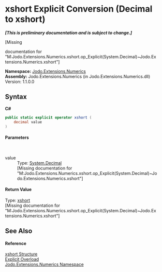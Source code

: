 # xshort&nbsp;Explicit Conversion (Decimal to xshort)
 _**\[This is preliminary documentation and is subject to change.\]**_

\[Missing <summary> documentation for "M:Jodo.Extensions.Numerics.xshort.op_Explicit(System.Decimal)~Jodo.Extensions.Numerics.xshort"\]

**Namespace:**&nbsp;<a href="N_Jodo_Extensions_Numerics">Jodo.Extensions.Numerics</a><br />**Assembly:**&nbsp;Jodo.Extensions.Numerics (in Jodo.Extensions.Numerics.dll) Version: 1.1.0.0

## Syntax

**C#**<br />
``` C#
public static explicit operator xshort (
	decimal value
)
```


#### Parameters
&nbsp;<dl><dt>value</dt><dd>Type: <a href="https://docs.microsoft.com/dotnet/api/system.decimal" target="_blank" rel="noopener noreferrer">System.Decimal</a><br />\[Missing <param name="value"/> documentation for "M:Jodo.Extensions.Numerics.xshort.op_Explicit(System.Decimal)~Jodo.Extensions.Numerics.xshort"\]</dd></dl>

#### Return Value
Type: <a href="T_Jodo_Extensions_Numerics_xshort">xshort</a><br />\[Missing <returns> documentation for "M:Jodo.Extensions.Numerics.xshort.op_Explicit(System.Decimal)~Jodo.Extensions.Numerics.xshort"\]

## See Also


#### Reference
<a href="T_Jodo_Extensions_Numerics_xshort">xshort Structure</a><br /><a href="Overload_Jodo_Extensions_Numerics_xshort_op_Explicit">Explicit Overload</a><br /><a href="N_Jodo_Extensions_Numerics">Jodo.Extensions.Numerics Namespace</a><br />